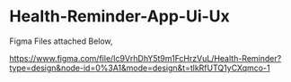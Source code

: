 # Health-Reminder-App-Ui-Ux

Figma Files attached Below,

https://www.figma.com/file/Ic9VrhDhY5t9m1FcHrzVuL/Health-Reminder?type=design&node-id=0%3A1&mode=design&t=tlkRfUTQ1yCXqmco-1
